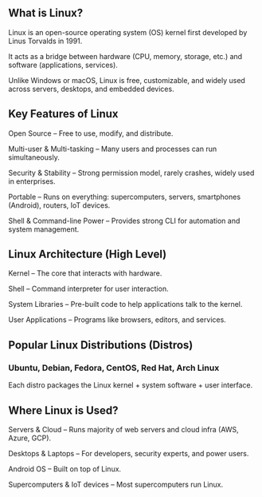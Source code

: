 ## What is Linux?

Linux is an open-source operating system (OS) kernel first developed by Linus Torvalds in 1991.

It acts as a bridge between hardware (CPU, memory, storage, etc.) and software (applications, services).

Unlike Windows or macOS, Linux is free, customizable, and widely used across servers, desktops, and embedded devices.


## Key Features of Linux

Open Source – Free to use, modify, and distribute.

Multi-user & Multi-tasking – Many users and processes can run simultaneously.

Security & Stability – Strong permission model, rarely crashes, widely used in enterprises.

Portable – Runs on everything: supercomputers, servers, smartphones (Android), routers, IoT devices.

Shell & Command-line Power – Provides strong CLI for automation and system management.

## Linux Architecture (High Level)

Kernel – The core that interacts with hardware.

Shell – Command interpreter for user interaction.

System Libraries – Pre-built code to help applications talk to the kernel.

User Applications – Programs like browsers, editors, and services.

## Popular Linux Distributions (Distros)

### Ubuntu, Debian, Fedora, CentOS, Red Hat, Arch Linux

Each distro packages the Linux kernel + system software + user interface.

## Where Linux is Used?

Servers & Cloud – Runs majority of web servers and cloud infra (AWS, Azure, GCP).

Desktops & Laptops – For developers, security experts, and power users.

Android OS – Built on top of Linux.

Supercomputers & IoT devices – Most supercomputers run Linux.